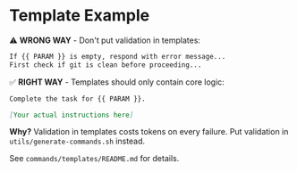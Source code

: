 # Template Example

⚠️ **WRONG WAY** - Don't put validation in templates:
```markdown
If {{ PARAM }} is empty, respond with error message...
First check if git is clean before proceeding...
```

✅ **RIGHT WAY** - Templates should only contain core logic:
```markdown
Complete the task for {{ PARAM }}.

[Your actual instructions here]
```

**Why?** Validation in templates costs tokens on every failure.
Put validation in `utils/generate-commands.sh` instead.

See `commands/templates/README.md` for details.